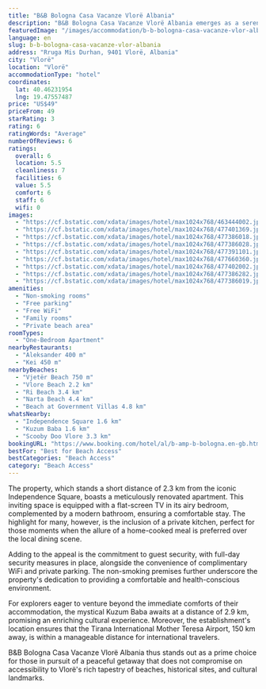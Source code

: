 ```yaml
---
title: "B&B Bologna Casa Vacanze Vlorë Albania"
description: "B&B Bologna Casa Vacanze Vlorë Albania emerges as a serene retreat for travelers seeking both the tranquility of a private beach and the convenience of city proximity."
featuredImage: "/images/accommodation/b-b-bologna-casa-vacanze-vlor-albania-463444002.jpg"
language: en
slug: b-b-bologna-casa-vacanze-vlor-albania
address: "Rruga Mis Durhan, 9401 Vlorë, Albania"
city: "Vlorë"
location: "Vlorë"
accommodationType: "hotel"
coordinates:
  lat: 40.46231954
  lng: 19.47557487
price: "US$49"
priceFrom: 49
starRating: 3
rating: 6
ratingWords: "Average"
numberOfReviews: 6
ratings:
  overall: 6
  location: 5.5
  cleanliness: 7
  facilities: 6
  value: 5.5
  comfort: 6
  staff: 6
  wifi: 0
images:
  - "https://cf.bstatic.com/xdata/images/hotel/max1024x768/463444002.jpg?k=8549e9f18511571382b52333cd2bcd7cf62426e169eff01490c6a9f49c4234cb&o=&hp=1"
  - "https://cf.bstatic.com/xdata/images/hotel/max1024x768/477401369.jpg?k=4b759536828c94fecb939e8aa205c659d0179690be1f0558743a00720819799b&o=&hp=1"
  - "https://cf.bstatic.com/xdata/images/hotel/max1024x768/477386018.jpg?k=a64e942f8a32efc798572ff29485f2306c99f86b8505e228d86b8691acb9a061&o=&hp=1"
  - "https://cf.bstatic.com/xdata/images/hotel/max1024x768/477386028.jpg?k=1e4b026a98c85cc1c9d723a6138b723c009574f204c9a0155fde169481f50b84&o=&hp=1"
  - "https://cf.bstatic.com/xdata/images/hotel/max1024x768/477391101.jpg?k=02476c30d5b581a5fa24663f719f7c7ac40eb37b6d1878b1a98ddb77763423ab&o=&hp=1"
  - "https://cf.bstatic.com/xdata/images/hotel/max1024x768/477660360.jpg?k=5db711edc31edc9f05c16d1f4fbf8812adbcac9f43015bcb19ecd1ae2a924319&o=&hp=1"
  - "https://cf.bstatic.com/xdata/images/hotel/max1024x768/477402002.jpg?k=aa3b9e4fa2d399c4b9b6a3b94b76432783f5d68c078c8c62311ce76989a8cdd6&o=&hp=1"
  - "https://cf.bstatic.com/xdata/images/hotel/max1024x768/477386282.jpg?k=67ce3352333137a1b64f05fac0c5a9dbdbfc73de287186f4634eade58cfc7a08&o=&hp=1"
  - "https://cf.bstatic.com/xdata/images/hotel/max1024x768/477386019.jpg?k=fa1a86dae326a88962f7f2c7930848099f9b94fcd7eeb8c6b7d491b520b2415f&o=&hp=1"
amenities:
  - "Non-smoking rooms"
  - "Free parking"
  - "Free WiFi"
  - "Family rooms"
  - "Private beach area"
roomTypes:
  - "One-Bedroom Apartment"
nearbyRestaurants:
  - "Aleksander 400 m"
  - "Kei 450 m"
nearbyBeaches:
  - "Vjetër Beach 750 m"
  - "Vlore Beach 2.2 km"
  - "Ri Beach 3.4 km"
  - "Narta Beach 4.4 km"
  - "Beach at Government Villas 4.8 km"
whatsNearby:
  - "Independence Square 1.6 km"
  - "Kuzum Baba 1.6 km"
  - "Scooby Doo Vlore 3.3 km"
bookingURL: "https://www.booking.com/hotel/al/b-amp-b-bologna.en-gb.html?aid=8035640"
bestFor: "Best for Beach Access"
bestCategories: "Beach Access"
category: "Beach Access"
---
```


The property, which stands a short distance of 2.3 km from the iconic Independence Square, boasts a meticulously renovated apartment. This inviting space is equipped with a flat-screen TV in its airy bedroom, complemented by a modern bathroom, ensuring a comfortable stay. The highlight for many, however, is the inclusion of a private kitchen, perfect for those moments when the allure of a home-cooked meal is preferred over the local dining scene.

Adding to the appeal is the commitment to guest security, with full-day security measures in place, alongside the convenience of complimentary WiFi and private parking. The non-smoking premises further underscore the property's dedication to providing a comfortable and health-conscious environment.

For explorers eager to venture beyond the immediate comforts of their accommodation, the mystical Kuzum Baba awaits at a distance of 2.9 km, promising an enriching cultural experience. Moreover, the establishment's location ensures that the Tirana International Mother Teresa Airport, 150 km away, is within a manageable distance for international travelers.

B&B Bologna Casa Vacanze Vlorë Albania thus stands out as a prime choice for those in pursuit of a peaceful getaway that does not compromise on accessibility to Vlorë's rich tapestry of beaches, historical sites, and cultural landmarks.